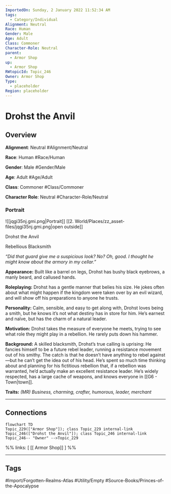 ```yaml
---
ImportedOn: Sunday, 2 January 2022 11:52:34 AM
tags:
  - Category/Individual
Alignment: Neutral
Race: Human
Gender: Male
Age: Adult
Class: Commoner
Character-Role: Neutral
parent:
  - Armor Shop
up:
  - Armor Shop
RWtopicId: Topic_246
Owner: Armor Shop
Type:
  - placeholder
Region: placeholder
---
```

# Drohst the Anvil
## Overview
**Alignment**: Neutral
#Alignment/Neutral

**Race**: Human
#Race/Human

**Gender**: Male
#Gender/Male

**Age**: Adult
#Age/Adult

**Class**: Commoner
#Class/Commoner

**Character Role**: Neutral
#Character-Role/Neutral

### Portrait
![[jqgi35nj.gmi.png|Portrait]]
[[2. World/Places/zz_asset-files/jqgi35nj.gmi.png|open outside]]

Drohst the Anvil

Rebellious Blacksmith

*“Did that guard give me a suspicious look? No? Oh, good. I thought he might know about the armory in my cellar.”*

**Appearance:** Built like a barrel on legs, Drohst has bushy black eyebrows, a manly beard, and callused hands.

**Roleplaying:** Drohst has a gentle manner that belies his size. He jokes often about what might happen if the kingdom were taken over by an evil wizard, and will show off his preparations to anyone he trusts.

**Personality:** Calm, sensible, and easy to get along with, Drohst loves being a smith, but he knows it’s not what destiny has in store for him. He’s earnest and naïve, but has the charm of a natural leader.

**Motivation:** Drohst takes the measure of everyone he meets, trying to see what role they might play in a rebellion. He rarely puts down his hammer.

**Background:** A skilled blacksmith, Drohst’s true calling is uprising: He fancies himself to be a future rebel leader, running a resistance movement out of his smithy. The catch is that he doesn’t have anything to rebel against—but he can’t get the idea out of his head. He’s spent so much time thinking about and planning for his fictitious rebellion that, if a rebellion was warranted, he’d actually make an excellent resistance leader. He’s widely respected, has a large cache of weapons, and knows everyone in [[G6 - Town|town]].

**Traits:** *(MR) Business, charming, crafter, humorous, leader, merchant*

---
## Connections
```mermaid
flowchart TD
Topic_229(["Armor Shop"]); class Topic_229 internal-link
Topic_246(["Drohst the Anvil"]); class Topic_246 internal-link
Topic_246-- "Owner" -->Topic_229
```
%%
links: [ [[ Armor Shop]] ]
%%


---
## Tags
#Import/Forgotten-Realms-Atlas #Utility/Empty #Source-Books/Princes-of-the-Apocalypse

